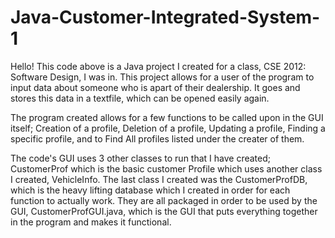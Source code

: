# Java-Customer-Integrated-System-1
Hello! This code above is a Java project I created for a class, CSE 2012: Software Design, I was in. This project allows for a user of the program to input data
about someone who is apart of their dealership. It goes and stores this data in a textfile, which can be opened easily again.

The program created allows for a few functions to be called upon in the GUI itself; Creation of a profile, Deletion of a profile, Updating a profile, Finding a specific
profile, and to Find All profiles listed under the creater of them.

The code's GUI uses 3 other classes to run that I have created; CustomerProf which is the basic customer Profile which uses another class I created, VehicleInfo. The 
last class I created was the CustomerProfDB, which is the heavy lifting database which I created in order for each function to actually work. They are all packaged in
order to be used by the GUI, CustomerProfGUI.java, which is the GUI that puts everything together in the program and makes it functional.
